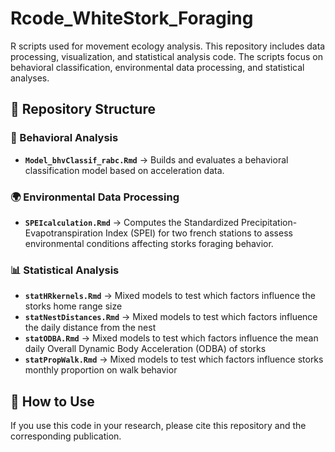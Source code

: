 # Rcode_WhiteStork_Foraging
R scripts used for movement ecology analysis. This repository includes data processing, visualization, and statistical analysis code.
The scripts focus on behavioral classification, environmental data processing, and statistical analyses.  

## 📂 Repository Structure  

### 🏃 Behavioral Analysis  
- **`Model_bhvClassif_rabc.Rmd`** → Builds and evaluates a behavioral classification model based on acceleration data.  

### 🌍 Environmental Data Processing  
- **`SPEIcalculation.Rmd`** → Computes the Standardized Precipitation-Evapotranspiration Index (SPEI) for two french stations to assess environmental conditions affecting storks foraging behavior.  

### 📊 Statistical Analysis  
- **`statHRkernels.Rmd`** → Mixed models to test which factors influence the storks home range size  
- **`statNestDistances.Rmd`** → Mixed models to test which factors influence the daily distance from the nest 
- **`statODBA.Rmd`** → Mixed models to test which factors influence the mean daily Overall Dynamic Body Acceleration (ODBA) of storks
- **`statPropWalk.Rmd`** → Mixed models to test which factors influence storks monthly proportion on walk behavior

## 🚀 How to Use  
If you use this code in your research, please cite this repository and the corresponding publication.
